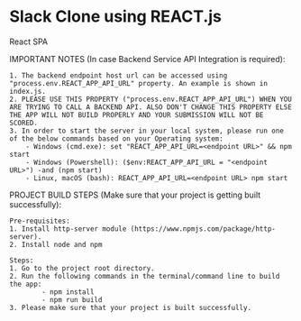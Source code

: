 # Slack Clone using REACT.js
React SPA

IMPORTANT NOTES (In case Backend Service API Integration is required):

    1. The backend endpoint host url can be accessed using "process.env.REACT_APP_API_URL" property. An example is shown in index.js.
    2. PLEASE USE THIS PROPERTY ("process.env.REACT_APP_API_URL") WHEN YOU ARE TRYING TO CALL A BACKEND API. ALSO DON'T CHANGE THIS PROPERTY ELSE THE APP WILL NOT BUILD PROPERLY AND YOUR SUBMISSION WILL NOT BE SCORED. 
    3. In order to start the server in your local system, please run one of the below commands based on your Operating system:
        - Windows (cmd.exe): set "REACT_APP_API_URL=<endpoint URL>" && npm start
        - Windows (Powershell): ($env:REACT_APP_API_URL = "<endpoint URL>") -and (npm start)
        - Linux, macOS (bash): REACT_APP_API_URL=<endpoint URL> npm start


PROJECT BUILD STEPS (Make sure that your project is getting built successfully):

    Pre-requisites:
    1. Install http-server module (https://www.npmjs.com/package/http-server).
    2. Install node and npm

    Steps:
    1. Go to the project root directory.
    2. Run the following commands in the terminal/command line to build the app:
            - npm install
            - npm run build
    3. Please make sure that your project is built successfully.

